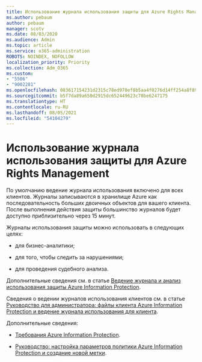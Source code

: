 ```yaml
---
title: Использование журнала использования защиты для Azure Rights Management
ms.author: pebaum
author: pebaum
manager: scotv
ms.date: 08/03/2020
ms.audience: Admin
ms.topic: article
ms.service: o365-administration
ROBOTS: NOINDEX, NOFOLLOW
localization_priority: Priority
ms.collection: Adm_O365
ms.custom:
- "5506"
- "9002281"
ms.openlocfilehash: 083617154231d2315c78ed970ef8b5aa4f0276d14ff254a8f89eac1d53059b42
ms.sourcegitcommit: b5f7da89a650d2915dc652449623c78be6247175
ms.translationtype: HT
ms.contentlocale: ru-RU
ms.lasthandoff: 08/05/2021
ms.locfileid: "54104279"
---
```

# <a name="use-usage-logging-for-azure-rights-management"></a>Использование журнала использования защиты для Azure Rights Management

По умолчанию ведение журнала использования включено для всех клиентов. Журналы записываются в хранилище Azure как последовательность больших двоичных объектов для вашего клиента. После выполнения действия защиты большинство журналов будет доступно приблизительно через 15 минут.

Журналы использования защиты можно использовать в следующих целях:

- для бизнес-аналитики;

- для того, чтобы следить за нарушениями;

- для проведения судебного анализа.

Дополнительные сведения см. в статье [Ведение журнала и анализ использования защиты Azure Information Protection](https://docs.microsoft.com/azure/information-protection/log-analyze-usage).

Сведения о ведении журналов использования клиентов см. в статье [Руководство для администратора: файлы клиента Azure Information Protection и ведение журнала использования для клиента](https://docs.microsoft.com/azure/information-protection/rms-client/client-admin-guide-files-and-logging).

Дополнительные сведения:

- [Требования Azure Information Protection](https://docs.microsoft.com/azure/information-protection/get-started/requirements).
    
- [Руководство: настройка параметров политики Azure Information Protection и создание новой метки](https://docs.microsoft.com/azure/information-protection/get-started/infoprotect-quick-start-tutorial).